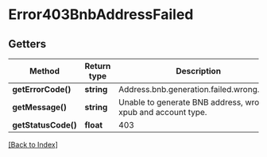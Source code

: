 # Error403BnbAddressFailed

## Getters

Method | Return type | Description | Notes
------------ | ------------- | ------------- | -------------
**getErrorCode()** | **string** | Address.bnb.generation.failed.wrong.xpub |
**getMessage()** | **string** | Unable to generate BNB address, wrong xpub and account type. |
**getStatusCode()** | **float** | 403 |

[[Back to Index]](../index.md)
